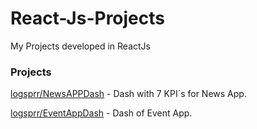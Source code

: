 # React-Js-Projects
My Projects developed in ReactJs

### Projects

[logsprr/NewsAPPDash](https://github.com/logsprr/PROTOBACKEND#readme) - Dash with 7 KPI´s for News App.

[logsprr/EventAppDash](https://github.com/logsprr/PROTOBACKEND#readme) - Dash of Event App.

